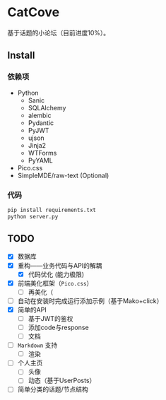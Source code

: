 # CatCove

基于话题的小论坛（目前进度10%）。

## Install

### 依赖项

- Python
  - Sanic
  - SQLAlchemy
  - alembic
  - Pydantic
  - PyJWT
  - ujson
  - Jinja2
  - WTForms
  - PyYAML
- Pico.css
- SimpleMDE/raw-text (Optional)

### 代码

```bash
pip install requirements.txt
python server.py
```

## TODO

- [x] 数据库
- [x] 重构——业务代码与API的解耦
  - [x] 代码优化 (能力极限)
- [x] 前端美化框架（`Pico.css`）
  - [ ] 再美化（
- [ ] 自动在安装时完成运行添加示例（基于Mako+click）
- [x] 简单的API
  - [ ] 基于JWT的鉴权
  - [ ] 添加code与response
  - [ ] 文档
- [ ] `Markdown` 支持
  - [ ] 渲染
- [ ] 个人主页
  - [ ] 头像
  - [ ] 动态（基于UserPosts）
- [ ] 简单分类的话题/节点结构
